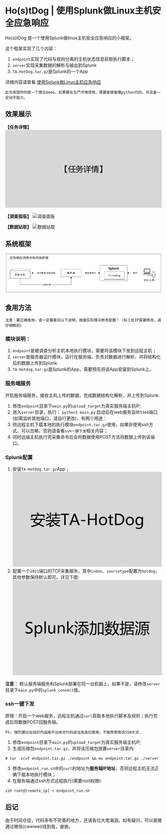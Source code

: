 # Ho(s)tDog | 使用Splunk做Linux主机安全应急响应

Ho(s)tDog 是一个使用Splunk做linux主机安全应急响应的小框架。

这个框架实现了几个内容：
1. `endpoint`实现了代码与规则分离的主机状态信息获取执行脚本；
2. `server`实现采集数据的解析与输出到Splunk
3. `TA-HotDog.tar.gz`是Splunk的一个App

详细内容请查看 [使用Splunk做Linux主机应急响应](https://chiww.github.com/HotDog/blob/master/doc/how_to_make_security_response_in_splunk.md)

```
此仓库提供的是一个理论demo，如果要在生产环境使用，需要能够看懂python代码，并具备一定动手能力。
```

## 效果展示
**【任务详情】**
![任务详情](https://github.com/chiww/HotDog/blob/main/static/task_info.gif?raw=true)

**【调查面板】**
![调查面板](https://github.com/chiww/HotDog/blob/main/static/investigator3.gif?raw=true)

**【数据钻取】**
![数据钻取](https://github.com/chiww/HotDog/blob/main/static/data_drill.gif?raw=true)

## 系统框架

![系统框架](https://github.com/chiww/HotDog/blob/main/static/splunk_in_arch_2.png?raw=true)


## 食用方法

```
注意：要正确食用，请一定要看完以下说明，根据实际情况修改配置！（有三处IP需要修改，请仔细甄别）
```

### 模块说明：

1. `endpoint`是被调查分析主机本地执行模块，需要将该模块下发到远程主机；
2. `server`是服务器运行模块，运行在服务端，负责对数据进行解析，并将结构化后的数据上传到Splunk.
3. `TA-Hotdog.tar.gz`是Splunk的App，需要预先将该App安装到Splunk上。


### 服务端服务
开启服务端服务，接收主机上传的数据，完成数据结构化解析，并上传到Splunk.
1. 修改`endpoint`目录下`main.py`的`upload_target`为真实服务端主机IP;
2. 进入`server`目录，执行：
`python3 main.py`
启动后在web服务监听`5566`端口(如需监听其他端口，请自行更改)，有两个用途：
1. 供远程主机下载本地的执行模块`endpoint.tar.gz`使用，如果非使用ssh方式，可以忽略，否则请查看`ssh一键下发`相关内容；
2. 同时远端主机执行完采集命令后会将数据使用POST方法将数据上传到该端口。

### Splunk配置
1. 安装`TA-HotDog.tar.gz`App；
![Install TA-HotDog](https://github.com/chiww/HotDog/blob/main/static/install_TA-HotDog.gif?raw=true)
2. 配置一个`2021`端口的TCP采集服务，其中`index`、`sourcetype`配置为`hotdog`，其他参数保持默认即可。详见下图:
![Add Splunk Datasource](https://github.com/chiww/HotDog/blob/main/static/add_splunk_datasource.gif?raw=true)

**注意：**
默认服务端服务和Splunk部署在同一台机器上，如果不是，请修改`server`目录下`main.py`中的`splunk_connect`值。

### ssh一键下发
原理：开启一个web服务，远程主机通过`curl`获取本地执行脚本及规则；执行完成后将数据POST回服务端。

```
PS: 强烈建议在组织内运维平台统对代码适当改造后使用，不推荐使用该SSH方式.
```

1. 修改`endpoint`目录下`main.py`的`upload_target`为真实服务端主机IP;
2. 生成压缩包`endpoint.tar.gz`，并将该压缩包放置`server`目录内:
```
# tar -zcvf endpoint.tar.gz ./endpoint && mv endpoint.tar.gz ./server
```
3. 修改`endpoint_run.sh`中的`curl`的地址为**服务端IP地址**，否则远程主机无法正确下载本地执行模块；
4. 在服务端通过ssh方式远程执行(需要root权限):
```
ssh root@[remote_ip] < endpoint_run.sh
```

## 后记
由于时间仓促，代码多有不完善的地方，还请各位大佬海涵。如有疑问，可以直接通过微信(cweiwei)找到我，谢谢。